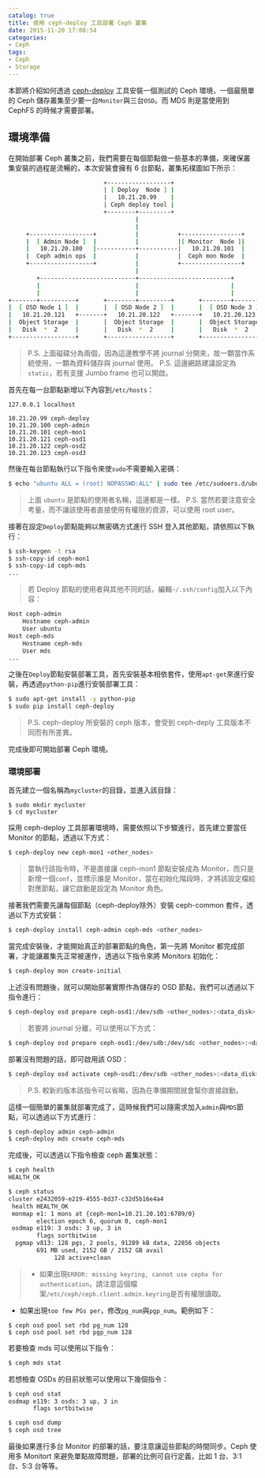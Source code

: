 ```yaml
---
catalog: true
title: 使用 ceph-deploy 工具部署 Ceph 叢集
date: 2015-11-20 17:08:54
categories:
- Ceph
tags:
- Ceph
- Storage
---
```

本節將介紹如何透過 [ceph-deploy](https://github.com/ceph/ceph-deploy) 工具安裝一個測試的 Ceph 環境，一個最簡單的 Ceph 儲存叢集至少要一台`Monitor`與三台`OSD`。而 MDS 則是當使用到 CephFS 的時候才需要部署。

<!--more-->

## 環境準備
在開始部署 Ceph 叢集之前，我們需要在每個節點做一些基本的準備，來確保叢集安裝的過程是流暢的，本次安裝會擁有 6 台節點，叢集拓樸圖如下所示：
```sh
                           +------------------+
                           | [ Deploy  Node ] |
                           |   10.21.20.99    |
                           | Ceph deploy tool |
                           +--------+---------+
                                    |
                                    |           
     +------------------+           |           +-----------------+
     |  [ Admin Node ]  |           |           |[ Monitor  Node ]|
     |   10.21.20.100   |-----------+-----------|   10.21.20.101  |
     |  Ceph admin ops  |           |           |  Ceph mon Node  |
     +------------------+           |           +-----------------+
                                    |
        +---------------------------+--------------------------+
        |                           |                          |
        |                           |                          |
+-------+----------+       +--------+---------+       +--------+---------+
|  [ OSD Node 1 ]  |       |  [ OSD Node 2 ]  |       |  [ OSD Node 3 ]  |
|   10.21.20.121   +-------+   10.21.20.122   +-------+   10.21.20.123   |
|  Object Storage  |       |  Object Storage  |       |  Object Storage  |
|   Disk  *  2     |       |   Disk  *  2     |       |   Disk  *  2     |
+------------------+       +------------------+       +------------------+
```
> P.S. 上面磁碟分為兩個，因為這邊教學不將 journal 分開來，故一顆當作系統使用，一顆為資料儲存與 journal 使用。
> P.S. 這邊網路建議設定為`static`，若有支援 Jumbo frame 也可以開啟。

首先在每一台節點新增以下內容到`/etc/hosts`：
```
127.0.0.1 localhost

10.21.20.99 ceph-deploy
10.21.20.100 ceph-admin
10.21.20.101 ceph-mon1
10.21.20.121 ceph-osd1
10.21.20.122 ceph-osd2
10.21.20.123 ceph-osd3
```

然後在每台節點執行以下指令來使`sudo`不需要輸入密碼：
```sh
$ echo "ubuntu ALL = (root) NOPASSWD:ALL" | sudo tee /etc/sudoers.d/ubuntu && sudo chmod 440 /etc/sudoers.d/ubuntu
```
> 上面 `ubuntu` 是節點的使用者名稱，這邊都是一樣。
> P.S. 當然若要注意安全考量，而不讓該使用者直接使用有權限的資源，可以使用 root user。

接著在設定`Deploy`節點能夠以無密碼方式進行 SSH 登入其他節點，請依照以下執行：
```sh
$ ssh-keygen -t rsa
$ ssh-copy-id ceph-mon1
$ ssh-copy-id ceph-mds
...
```
> 若 Deploy 節點的使用者與其他不同的話，編輯`~/.ssh/config`加入以下內容：
```sh
Host ceph-admin
    Hostname ceph-admin
    User ubuntu
Host ceph-mds
    Hostname ceph-mds
    User mds
...
```

之後在`Deploy`節點安裝部署工具，首先安裝基本相依套件，使用`apt-get`來進行安裝，再透過`python-pip`進行安裝部署工具：
```sh
$ sudo apt-get install -y python-pip
$ sudo pip install ceph-deploy
```
> P.S. ceph-deploy 所安裝的 ceph 版本，會受到 ceph-deply 工具版本不同而有所差異。

完成後即可開始部署 Ceph 環境。

### 環境部署
首先建立一個名稱為`mycluster`的目錄，並進入該目錄：
```
$ sudo mkdir mycluster
$ cd mycluster
```

採用 ceph-deploy 工具部署環境時，需要依照以下步驟進行，首先建立要當任 Monitor 的節點，透過以下方式：
```sh
$ ceph-deploy new ceph-mon1 <other_nodes>
```
> 當執行該指令時，不是直接讓 ceph-mon1 節點安裝成為 Monitor，而只是新增一個`conf`，並標示誰是 Monitor，當在初始化階段時，才將該設定檔給對應節點，讓它啟動是設定為 Monitor 角色。


接著我們需要先讓每個節點（ceph-deploy除外）安裝 ceph-common 套件，透過以下方式安裝：
```sh
$ ceph-deploy install ceph-admin ceph-mds <other_nodes>
```

當完成安裝後，才能開始真正的部署節點的角色，第一先將 Monitor 都完成部署，才能讓叢集先正常被運作，透過以下指令來將 Monitors 初始化：
```sh
$ ceph-deploy mon create-initial
```

上述沒有問題後，就可以開始部署實際作為儲存的 OSD 節點，我們可以透過以下指令進行：
```sh
$ ceph-deploy osd prepare ceph-osd1:/dev/sdb <other_nodes>:<data_disk>
```
> 若要將 journal 分離，可以使用以下方式：
```sh
$ ceph-deploy osd prepare ceph-osd1:/dev/sdb:/dev/sdc <other_nodes>:<data_disk>:<journal_disk>
```

部署沒有問題的話，即可啟用該 OSD：
```sh
$ ceph-deploy osd activate ceph-osd1:/dev/sdb <other_nodes>:<data_disk>
```
> P.S. 較新的版本該指令可以省略，因為在準備期間就會幫你直接啟動。

這樣一個簡單的叢集就部署完成了，這時候我們可以隨需求加入`admin`與`MDS`節點，可以透過以下方式進行：
```sh
$ ceph-deploy admin ceph-admin
$ ceph-deploy mds create ceph-mds
```

完成後，可以透過以下指令檢查 ceph 叢集狀態：
```sh
$ ceph health
HEALTH_OK

$ ceph status
cluster e2432059-e219-4555-8d37-c32d5b16e4a4
 health HEALTH_OK
 monmap e1: 1 mons at {ceph-mon1=10.21.20.101:6789/0}
        election epoch 6, quorum 0, ceph-mon1
 osdmap e119: 3 osds: 3 up, 3 in
        flags sortbitwise
  pgmap v813: 128 pgs, 2 pools, 91289 kB data, 22856 objects
        691 MB used, 2152 GB / 2152 GB avail
             128 active+clean
```
> * 如果出現`ERROR: missing keyring, cannot use cephx for authentication`，請注意這個檔案`/etc/ceph/ceph.client.admin.keyring`是否有權限讀取。
* 如果出現`too few PGs per`，修改`pg_num`與`pgp_num`。範例如下：
>
```
$ ceph osd pool set rbd pg_num 128
$ ceph osd pool set rbd pgp_num 128
```

若要檢查 mds 可以使用以下指令：
```sh
$ ceph mds stat
```

若想檢查 OSDs 的目前狀態可以使用以下幾個指令：
```sh
$ ceph osd stat
osdmap e119: 3 osds: 3 up, 3 in
       flags sortbitwise

$ ceph osd dump
$ ceph osd tree
```

最後如果進行多台 Monitor 的部署的話，要注意讓這些節點的時間同步。Ceph 使用多 Monitort 來避免單點故障問題，部署的比例可自行定義，比如 1 台、3:1 台、5:3 台等等。
